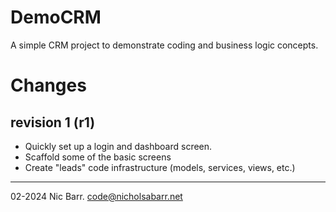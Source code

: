 # DemoCRM

A simple CRM project to demonstrate coding and business logic concepts.


# Changes

## revision 1 (r1)
 - Quickly set up a login and dashboard screen.
 - Scaffold some of the basic screens
 - Create "leads" code infrastructure (models, services, views, etc.)


---
02-2024 Nic Barr. <code@nicholsabarr.net>
